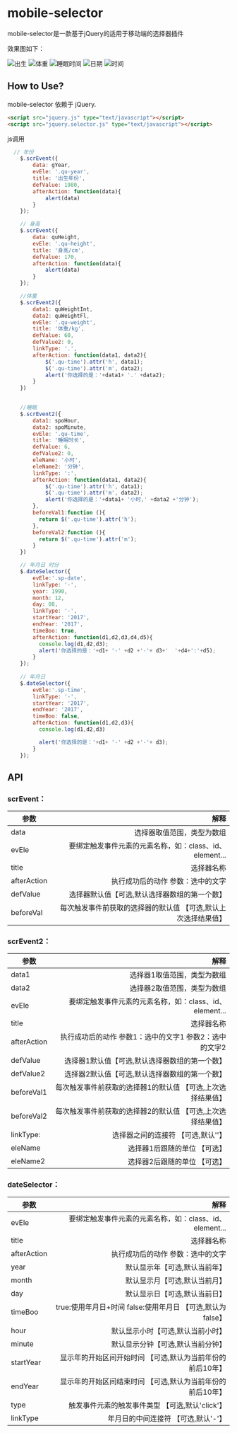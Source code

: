 # mobile-selector

mobile-selector是一款基于jQuery的适用于移动端的选择器插件

效果图如下：

![出生](./images/both.png) ![体重](./images/weight.png) ![睡眠时间](./images/sleep.png) ![日期](./images/time.png) ![时间](./images/date.png)

## How to Use?

mobile-selector 依赖于 jQuery. 

```html
<script src="jquery.js" type="text/javascript"></script>
<script src="jquery.selector.js" type="text/javascript"></script>
```

js调用

```js
  // 年份
    $.scrEvent({
        data: gYear,
        evEle: '.qu-year',
        title: '出生年份',
        defValue: 1980,
        afterAction: function(data){
            alert(data)
        }
    });

    // 身高
    $.scrEvent({
        data: quHeight,
        evEle: '.qu-height',
        title: '身高/cm',
        defValue: 170,
        afterAction: function(data){
            alert(data)
        }
    });

    //体重
    $.scrEvent2({
        data1: quWeightInt,
        data2: quWeightFl,
        evEle: '.qu-weight',
        title: '体重/kg',
        defValue: 60,
        defValue2: 0,
        linkType: '.',
        afterAction: function(data1, data2){
            $('.qu-time').attr('h', data1);
            $('.qu-time').attr('m', data2);
            alert('你选择的是：'+data1+ '.' +data2);
        }
    })

    
    //睡眠
    $.scrEvent2({
        data1: spoHour,
        data2: spoMinute,
        evEle: '.qu-time',
        title: '睡眠时长',
        defValue: 6,
        defValue2: 0,
        eleName: '小时',
        eleName2: '分钟',
        linkType: ':',
        afterAction: function(data1, data2){
            $('.qu-time').attr('h', data1);
            $('.qu-time').attr('m', data2);
            alert('你选择的是：'+data1+ '小时,' +data2 +'分钟');
        },
        beforeVal1:function (){
          return $('.qu-time').attr('h');
        },
        beforeVal2:function (){
          return $('.qu-time').attr('m');
        }
    })

    // 年月日 时分
    $.dateSelector({
        evEle:'.sp-date',
        linkType: '-',
        year: 1990,
        month: 12,
        day: 08,
        linkType: '-',
        startYear: '2017',
        endYear: '2017',
        timeBoo: true,
        afterAction: function(d1,d2,d3,d4,d5){
          console.log(d1,d2,d3);
          alert('你选择的是：'+d1+ '-' +d2 +'-'+ d3+'  '+d4+':'+d5);
        }
    });
    
    // 年月日
    $.dateSelector({
        evEle:'.sp-time',
        linkType: '-',
        startYear: '2017',
        endYear: '2017',
        timeBoo: false,
        afterAction: function(d1,d2,d3){
          console.log(d1,d2,d3)

          alert('你选择的是：'+d1+ '-' +d2 +'-'+ d3);
        }
    });
```

## API

### scrEvent：

| 参数          | 解释                                                        |
| ------------- | -----:                                                      |
| data          | 选择器取值范围，类型为数组                                  |
| evEle         | 要绑定触发事件元素的元素名称，如：class、id、element...     |
| title         | 选择器名称                                                  |
| afterAction   | 执行成功后的动作   参数：选中的文字                         |
| defValue      | 选择器默认值【可选,默认选择器数组的第一个数】               |
| beforeVal     | 每次触发事件前获取的选择器的默认值  【可选,默认上次选择结果值】 |


### scrEvent2：

| 参数          | 解释                                                         |
| ------------- | -----:                                                       |
| data1         | 选择器1取值范围，类型为数组                                  |
| data2         | 选择器2取值范围，类型为数组                                  |
| evEle         | 要绑定触发事件元素的元素名称，如：class、id、element...      |
| title         | 选择器名称                                                   |
| afterAction   | 执行成功后的动作   参数1：选中的文字1   参数2：选中的文字2   |
| defValue      | 选择器1默认值【可选,默认选择器数组的第一个数】               |
| defValue2     | 选择器2默认值【可选,默认选择器数组的第一个数】               |
| beforeVal1    | 每次触发事件前获取的选择器1的默认值  【可选,上次选择结果值】 |
| beforeVal2    | 每次触发事件前获取的选择器2的默认值  【可选,上次选择结果值】 |
| linkType:     | 选择器之间的连接符       【可选,默认''】                            |
| eleName       | 选择器1后跟随的单位        【可选】                          |
| eleName2      | 选择器2后跟随的单位            【可选】                      |


### dateSelector：

| 参数          | 解释                                                        |
| ------------- | -----:                                                      |
| evEle         | 要绑定触发事件元素的元素名称，如：class、id、element...     |
| title         | 选择器名称                                                  |
| afterAction   | 执行成功后的动作   参数：选中的文字                         |
| year          | 默认显示年【可选,默认当前年】                               |
| month         | 默认显示月【可选,默认当前月】                               |
| day           | 默认显示日【可选,默认当前日】                               |
| timeBoo       | true:使用年月日+时间 false:使用年月日  【可选,默认为false】 |
| hour          | 默认显示小时【可选,默认当前小时】                           |
| minute        | 默认显示分钟【可选,默认当前分钟】                           |
| startYear     | 显示年的开始区间开始时间 【可选,默认为当前年份的前后10年】  |
| endYear       | 显示年的开始区间结束时间 【可选,默认为当前年份的前后10年】  |
| type          | 触发事件元素的触发事件类型 【可选,默认'click'】             |
| linkType      | 年月日的中间连接符     【可选,默认'-'】                     |
